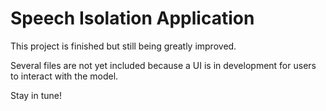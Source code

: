# Speech Isolation Application

This project is finished but still being greatly improved.

Several files are not yet included because a UI is in development for users to interact with the model.

Stay in tune!
